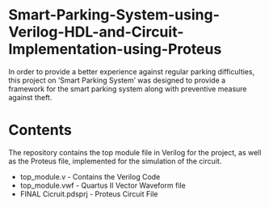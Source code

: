 # Smart-Parking-System-using-Verilog-HDL-and-Circuit-Implementation-using-Proteus
In order to provide a better experience against regular parking difficulties, this project on ‘Smart Parking System’ was designed to provide a framework for the smart parking system along with preventive measure against theft.

# Contents
The repository contains the top module file in Verilog for the project, as well as the Proteus file, implemented for the simulation of the circuit.
* top_module.v - Contains the Verilog Code
* top_module.vwf - Quartus II Vector Waveform file
* FINAL Cicruit.pdsprj - Proteus Circuit File
